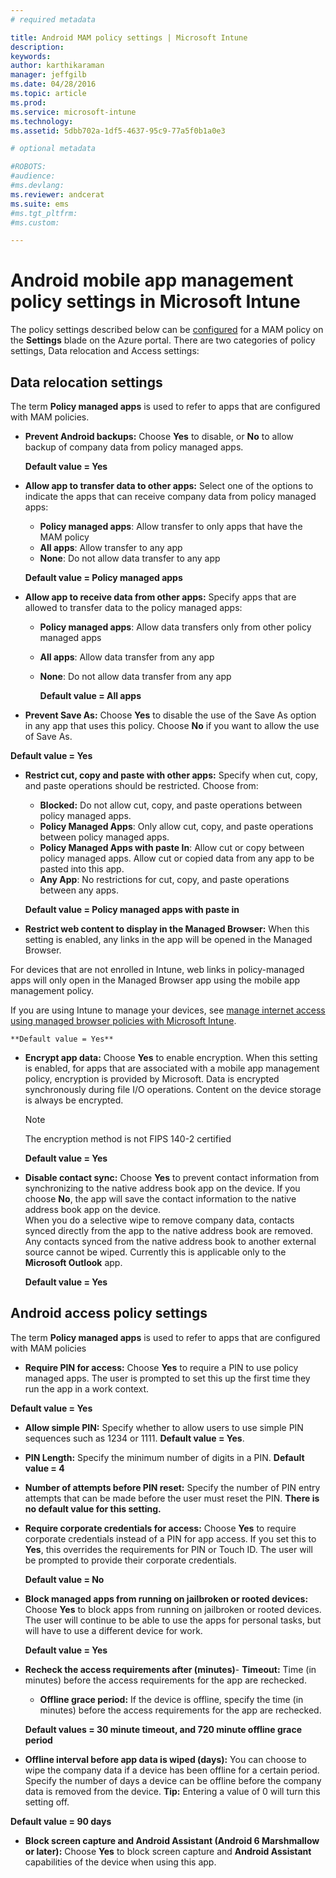 ```yaml
---
# required metadata

title: Android MAM policy settings | Microsoft Intune
description:
keywords:
author: karthikaraman
manager: jeffgilb
ms.date: 04/28/2016
ms.topic: article
ms.prod:
ms.service: microsoft-intune
ms.technology:
ms.assetid: 5dbb702a-1df5-4637-95c9-77a5f0b1a0e3

# optional metadata

#ROBOTS:
#audience:
#ms.devlang:
ms.reviewer: andcerat
ms.suite: ems
#ms.tgt_pltfrm:
#ms.custom:

---
```


# Android mobile app management policy settings in Microsoft Intune
The policy settings described below can be [configured](create-and-deploy-mobile-app-management-policies-with-microsoft-intune.md) for a MAM policy on the **Settings** blade on the Azure portal.
There are two categories of policy settings, Data relocation and Access settings:

##  Data relocation settings
The term **Policy managed apps** is used to refer to apps that are configured with MAM policies.
- **Prevent Android backups:** Choose **Yes** to disable, or **No** to allow backup of company data from policy managed apps.

  **Default value = Yes**
- **Allow app to transfer data to other apps:** Select one of the options to indicate the apps that can receive company data from policy managed apps:
  -   **Policy managed apps**: Allow transfer to only apps that have the MAM policy
  -   **All apps**: Allow transfer to any app
  -   **None**: Do not allow data transfer to any app

  **Default value = Policy managed apps**
- **Allow app to receive data from other apps:** Specify apps that are allowed to transfer data to the policy managed apps:
  -   **Policy managed apps**: Allow data transfers only from other policy managed apps
  -   **All apps**: Allow data transfer from any app
  -   **None**: Do not allow data transfer from any app

      **Default value = All apps**

-   **Prevent Save As:** Choose **Yes** to disable the use of the Save As option in any app that uses this policy. Choose **No** if you want to allow the use of Save As.

  **Default value = Yes**
- **Restrict cut, copy and paste with other apps:** Specify when  cut, copy, and paste operations should be restricted. Choose from:
  -   **Blocked:** Do not allow cut, copy, and paste operations between policy managed apps.
  -   **Policy Managed Apps**: Only allow cut, copy, and paste operations between policy managed apps.
  -   **Policy Managed Apps with paste In**: Allow cut or copy between policy managed apps. Allow cut or copied data from any app to be pasted into this app.
  -   **Any App**: No restrictions for  cut, copy, and paste operations between any apps.

    **Default value = Policy managed apps with paste in**
-   **Restrict web content to display in the Managed Browser:** When this setting is enabled, any links in the app will be opened in the Managed Browser.

  For devices that are not enrolled in Intune, web links in policy-managed apps will only open in the Managed Browser app using the mobile app management policy.

  If you are using Intune to manage your devices, see [manage internet access using managed browser policies with Microsoft Intune](manage-internet-access-using-managed-browser-policies.md).

    **Default value = Yes**
- **Encrypt app data:** Choose **Yes** to enable encryption. When this setting is enabled, for apps that are associated with a mobile app management policy, encryption is provided by Microsoft. Data is encrypted synchronously during file I/O operations. Content on the device storage is always be encrypted.
  >[!NOTE]
  >The encryption method is not FIPS 140-2 certified

  **Default value = Yes**

- **Disable contact sync:** Choose **Yes** to prevent contact information from synchronizing to the native address book app on the device. If you choose **No**, the app will save the  contact information to the native address book app on the device.<br/>When you do a selective wipe to remove company data, contacts synced directly from the app to the native address book are removed. Any contacts synced from the native address book to another external source cannot be wiped. Currently this is applicable only to the **Microsoft Outlook** app.

  **Default value = Yes**

##  Android access policy settings
The term **Policy managed apps** is used to refer to apps that are configured with MAM policies

- **Require PIN for access:** Choose **Yes** to require a PIN to use policy managed apps. The user is prompted to set this up the first time they run the app in a work context.

 **Default value = Yes**

 -  **Allow simple PIN:** Specify whether to allow users to use simple PIN sequences such as 1234 or 1111. **Default value = Yes**.
 - **PIN Length:** Specify the minimum number of digits in a PIN. **Default value = 4**
 - **Number of attempts before PIN reset:** Specify the number of PIN entry attempts that can be made before the user must reset the PIN. **There is no default value for this setting.**
- **Require corporate credentials for access:** Choose **Yes** to require corporate credentials instead of a PIN for app access.  If you set this to **Yes**, this overrides the requirements for PIN or Touch ID.  The user will be prompted to provide their corporate credentials.

  **Default value = No**
- **Block managed apps from running on jailbroken or rooted devices:** Choose **Yes** to block apps from running on jailbroken or rooted devices. The user will continue to be able to use the apps for personal tasks, but will have to use a different device for work.

  **Default value = Yes**
- **Recheck the access requirements after (minutes)**-   **Timeout:** Time (in minutes) before the access requirements for the app are rechecked.
  -   **Offline grace period:** If the device is offline, specify the time (in minutes) before the access requirements for the app are rechecked.

    **Default values = 30 minute timeout, and 720 minute offline grace period**

-   **Offline interval before app data is wiped (days):** You can choose to wipe the company data if a device has been offline for a certain period.  Specify the number of days a device can be offline before the company data is removed from the device. **Tip:** Entering a value of  0 will turn this setting off.

  **Default value = 90 days**
- **Block screen capture and Android Assistant (Android 6 Marshmallow or later):** Choose **Yes** to block screen capture and **Android Assistant** capabilities of the device when using this app.
